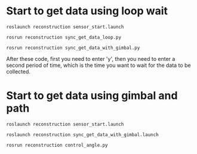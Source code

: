 

# Start to get data using loop wait

```
roslaunch reconstruction sensor_start.launch 

rosrun reconstruction sync_get_data_loop.py 

rosrun reconstruction sync_get_data_with_gimbal.py
```

After these code, first you need to enter 'y', then you need to enter a second period of time, which is the time you want to wait for the data to be collected.

# Start to get data using gimbal and path

```
roslaunch reconstruction sensor_start.launch

roslaunch reconstruction sync_get_data_with_gimbal.launch

rosrun reconstruction control_angle.py

```

